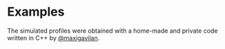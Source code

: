 # Examples

The simulated profiles were obtained with a home-made and private code written 
in C++ by [@maxigavilan](https://github.com/maxigavilan).
